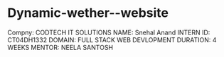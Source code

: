 # Dynamic-wether--website
 Compny: CODTECH IT SOLUTIONS
 NAME: Snehal Anand
 INTERN ID: CT04DH1332
 DOMAIN: FULL STACK WEB DEVLOPMENT
 DURATION: 4 WEEKS
 MENTOR: NEELA SANTOSH

